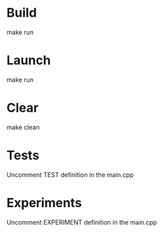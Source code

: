 # Build
make run

# Launch
make run

# Clear
make clean

# Tests
Uncomment TEST definition in the main.cpp

# Experiments
Uncomment EXPERIMENT definition in the main.cpp